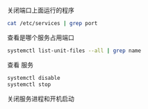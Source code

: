 关闭端口上面运行的程序

```bash
cat /etc/services | grep port
```

查看是哪个服务占用端口



```bash
systemctl list-unit-files --all | grep name
```

查看 服务



```bash
systemctl disable
systemctl stop 
```

 关闭服务进程和开机启动

